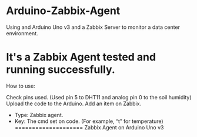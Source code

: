Arduino-Zabbix-Agent
====================
Using and Arduino Uno v3 and a Zabbix Server to monitor a data center environment.

It's a Zabbix Agent tested and running successfully.
====================
How to use:

Check pins used. (Used pin 5 to DHT11 and analog pin 0 to the soil humidity)
Upload the code to the Arduino.
Add an item on Zabbix. 
 - Type: Zabbix agent. 
 - Key: The cmd set on code. (For example, “t” for temperature)
====================
Zabbix Agent on Arduino Uno v3
